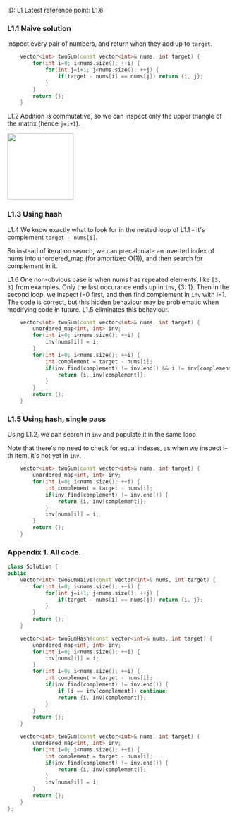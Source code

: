 ID: L1
Latest reference point: L1.6

### L1.1 Naive solution

Inspect every pair of numbers, and return when they add up to `target`. 

```c++
    vector<int> twoSum(const vector<int>& nums, int target) {
        for(int i=0; i<nums.size(); ++i) {
            for(int j=i+1; j<nums.size(); ++j) {
                if(target - nums[i] == nums[j]) return {i, j};
            }
        }
        return {};
    }
```

L1.2 Addition is commutative, so we can inspect only the upper triangle of the matrix (hence `j=i+1`).

<img src="https://github.com/user-attachments/assets/a551af34-9d55-4cb3-a718-3320e6f52006" width="150">

### L1.3 Using hash

L1.4 We know exactly what to look for in the nested loop of L1.1 - it's complement `target - nums[i]`.

So instead of iteration search, we can precalculate an inverted index of nums into unordered_map (for amortized O(1)), and then search for complement in it.

L1.6 One non-obvious case is when nums has repeated elements, like `[3, 3]` from examples. Only the last occurance ends up in `inv`, {3: 1}. Then in the second loop, we inspect i=0 first, and then find complement in `inv` with i=1. 
The code is correct, but this hidden behaviour may be problematic when modifying code in future. L1.5 eliminates this behaviour.

```c++
    vector<int> twoSum(const vector<int>& nums, int target) {
        unordered_map<int, int> inv;
        for(int i=0; i<nums.size(); ++i) {
            inv[nums[i]] = i;
        }
        for(int i=0; i<nums.size(); ++i) {
            int complement = target - nums[i];
            if(inv.find(complement) != inv.end() && i != inv[complement]) {
                return {i, inv[complement]};
            }
        }
        return {};
    }
```

### L1.5 Using hash, single pass

Using L1.2, we can search in `inv` and populate it in the same loop.

Note that there's no need to check for equal indexes, as when we inspect i-th item, it's not yet in `inv`.

```c++
    vector<int> twoSum(const vector<int>& nums, int target) {
        unordered_map<int, int> inv;
        for(int i=0; i<nums.size(); ++i) {
            int complement = target - nums[i];
            if(inv.find(complement) != inv.end()) {
                return {i, inv[complement]};
            }
            inv[nums[i]] = i;
        }
        return {};
    }
```

### Appendix 1. All code.
```c++
class Solution {
public:
    vector<int> twoSumNaive(const vector<int>& nums, int target) {
        for(int i=0; i<nums.size(); ++i) {
            for(int j=i+1; j<nums.size(); ++j) {
                if(target - nums[i] == nums[j]) return {i, j};
            }
        }
        return {};
    }

    vector<int> twoSumHash(const vector<int>& nums, int target) {
        unordered_map<int, int> inv;
        for(int i=0; i<nums.size(); ++i) {
            inv[nums[i]] = i;
        }
        for(int i=0; i<nums.size(); ++i) {
            int complement = target - nums[i];
            if(inv.find(complement) != inv.end()) {
                if (i == inv[complement]) continue;
                return {i, inv[complement]};
            }
        }
        return {};
    }

    vector<int> twoSum(const vector<int>& nums, int target) {
        unordered_map<int, int> inv;
        for(int i=0; i<nums.size(); ++i) {
            int complement = target - nums[i];
            if(inv.find(complement) != inv.end()) {
                return {i, inv[complement]};
            }
            inv[nums[i]] = i;
        }
        return {};
    }
};
```
